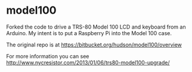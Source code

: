 # model100

Forked the code to drive a TRS-80 Model 100 LCD and keyboard from an Arduino.  My intent is to put a Raspberry Pi into the Model 100 case.

The original repo is at https://bitbucket.org/hudson/model100/overview

For more information you can see http://www.nycresistor.com/2013/01/06/trs80-model100-upgrade/
